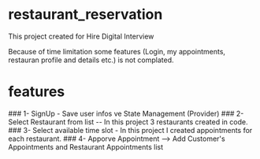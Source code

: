 # restaurant_reservation


This project created for Hire Digital Interview

Because of time limitation some features (Login, my appointments, restauran profile and details etc.) is not complated.

# features 
### 1- SignUp - Save user infos ve State Management (Provider)
### 2- Select Restaurant from list -- In this project 3 restaurants created in code.
### 3- Select available time slot - In this project I created appointments for each restaurant.
### 4- Apporve Appointment --> Add Customer's Appointments and Restaurant Appointments list
